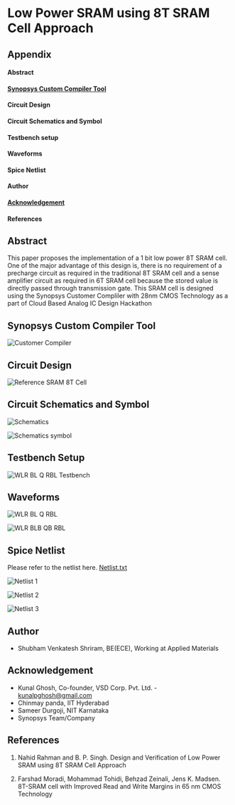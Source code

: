 
# Low Power SRAM using 8T SRAM Cell Approach 





## Appendix

#### Abstract

#### [Synopsys Custom Compiler Tool](#synopsys-custom-compiler-tool)

#### Circuit Design

#### Circuit Schematics and Symbol

#### Testbench setup

#### Waveforms

#### Spice Netlist

#### Author

#### [Acknowledgement](#acknowledgement)

#### References


## Abstract

This paper proposes the implementation of a 1 bit low power 8T SRAM cell. One of the major advantage of this design is, there is no requirement of a precharge circuit as required in the traditional 8T SRAM cell and a sense amplifier circuit as required in 6T SRAM cell because the stored value is directly passed through transmission gate. This SRAM cell is designed using the Synopsys Customer Compliler with 28nm CMOS Technology as a part of Cloud Based Analog IC Design Hackathon
## Synopsys Custom Compiler Tool

![Customer Compiler](https://user-images.githubusercontent.com/100414911/155836981-66449787-d7a3-4794-84f2-b5f18002354b.gif)



## Circuit Design

![Reference SRAM 8T Cell](https://user-images.githubusercontent.com/100414911/155839648-db92888c-6a97-45bd-aa28-784edc5f4bc2.gif)


## Circuit Schematics and Symbol
![Schematics](https://user-images.githubusercontent.com/100414911/155837802-caf58183-4f64-45d7-94bb-ebb59d049913.GIF)


![Schematics symbol](https://user-images.githubusercontent.com/100414911/155837836-88685e9e-78d4-456a-904e-6d60e34e1723.GIF)

## Testbench Setup
![WLR BL Q RBL Testbench](https://user-images.githubusercontent.com/100414911/155837740-15a0e1ce-9e66-443b-a2cc-043f549ff3e5.GIF)

## Waveforms
![WLR BL Q RBL](https://user-images.githubusercontent.com/100414911/155837696-99b481a4-897b-4252-bb77-179e035824c7.gif)


![WLR BLB QB RBL](https://user-images.githubusercontent.com/100414911/155838021-0195590d-4a9a-49c1-b128-0e75a65fd172.png)



## Spice Netlist 

Please refer to the netlist here. [Netlist.txt](https://github.com/ShubhamShriram/SRAM_8T/files/8146363/Netlist.txt)


![Netlist 1](https://user-images.githubusercontent.com/100414911/155839261-98a37259-d984-4217-8129-d33e63187512.GIF)

![Netlist 2](https://user-images.githubusercontent.com/100414911/155839264-16556b50-7eec-4b55-be05-9cffe215a66e.GIF)

![Netlist 3](https://user-images.githubusercontent.com/100414911/155839267-a134fa9a-2f50-445a-adf9-59c97366b50a.GIF)

## Author 

- Shubham Venkatesh Shriram, BE(ECE), Working at Applied Materials

## Acknowledgement


- Kunal Ghosh, Co-founder, VSD Corp. Pvt. Ltd. - kunalpghosh@gmail.com
- Chinmay panda, IIT Hyderabad
- Sameer Durgoji, NIT Karnataka
- Synopsys Team/Company
## References

1. Nahid Rahman and B. P. Singh. Design and Verification of Low Power SRAM using 8T SRAM Cell Approach

2. Farshad Moradi, Mohammad Tohidi, Behzad Zeinali, Jens K. Madsen. 8T-SRAM cell with Improved Read and Write Margins in 65 nm CMOS Technology
